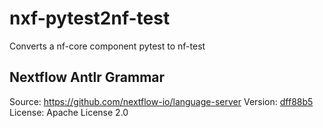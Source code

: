# nxf-pytest2nf-test

Converts a nf-core component pytest to nf-test

## Nextflow Antlr Grammar

Source: <https://github.com/nextflow-io/language-server>
Version: [dff88b5](https://github.com/nextflow-io/language-server/tree/dff88b54e6c753fefd4e9456d5d245b1806ff34c)
License: Apache License 2.0
